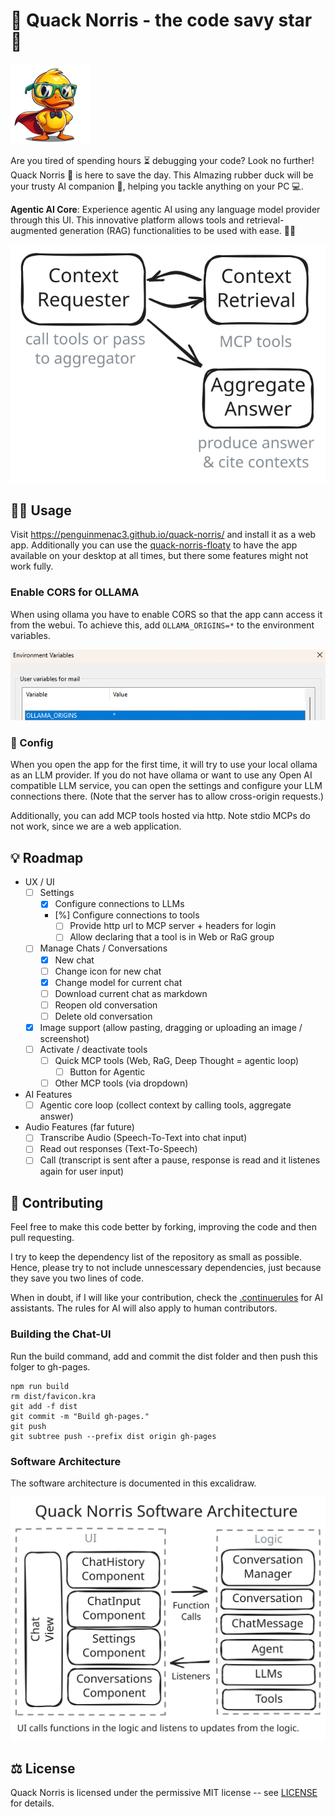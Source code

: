 # 🦆 Quack Norris - the code savy star 🌟 

![picture of quack norris](images/duck_low_res.png)

Are you tired of spending hours ⏳ debugging your code? Look no further! Quack Norris 🦆 is here to save the day. This AImazing rubber duck will be your trusty AI companion 🤖, helping you tackle anything on your PC 💻.

**Agentic AI Core**: Experience agentic AI using any language model provider through this UI. This innovative platform allows tools and retrieval-augmented generation (RAG) functionalities to be used with ease. 🤖💬

![agentic-core-visualization](./docs/agent.excalidraw.svg)

## 👨‍💻 Usage 

Visit https://penguinmenac3.github.io/quack-norris/ and install it as a web app.
Additionally you can use the [quack-norris-floaty](https://penguinmenac3.github.io/quack-norris-floaty/) to have the app available on your desktop at all times, but there some features might not work fully.

### Enable CORS for OLLAMA

When using ollama you have to enable CORS so that the app cann access it from the webui.
To achieve this, add `OLLAMA_ORIGINS=*` to the environment variables.

![Environment variables on windows](images/OllamaCORSConfig.png)

### 🎨 Config

When you open the app for the first time, it will try to use your local ollama as an LLM provider.
If you do not have ollama or want to use any Open AI compatible LLM service, you can open the settings and configure your LLM connections there. (Note that the server has to allow cross-origin requests.)

Additionally, you can add MCP tools hosted via http. Note stdio MCPs do not work, since we are a web application.


## 💡 Roadmap

- UX / UI
  * [ ] Settings
    - [X] Configure connections to LLMs
    - [%] Configure connections to tools
      * [ ] Provide http url to MCP server + headers for login
      * [ ] Allow declaring that a tool is in Web or RaG group
  * [ ] Manage Chats / Conversations
    - [X] New chat
    - [ ] Change icon for new chat
    - [X] Change model for current chat
    - [ ] Download current chat as markdown
    - [ ] Reopen old conversation
    - [ ] Delete old conversation
  * [X] Image support (allow pasting, dragging or uploading an image / screenshot)
  * [ ] Activate / deactivate tools
    - [ ] Quick MCP tools (Web, RaG, Deep Thought = agentic loop)
      * [ ] Button for Agentic
    - [ ] Other MCP tools (via dropdown)
- AI Features
  * [ ] Agentic core loop (collect context by calling tools, aggregate answer)
- Audio Features (far future)
  * [ ] Transcribe Audio (Speech-To-Text into chat input)
  * [ ] Read out responses (Text-To-Speech)
  * [ ] Call (transcript is sent after a pause, response is read and it listenes again for user input)

## 👥 Contributing

Feel free to make this code better by forking, improving the code and then pull requesting.

I try to keep the dependency list of the repository as small as possible.
Hence, please try to not include unnescessary dependencies, just because they save you two lines of code.

When in doubt, if I will like your contribution, check the [.continuerules](.continuerules) for AI assistants.
The rules for AI will also apply to human contributors.

### Building the Chat-UI

Run the build command, add and commit the dist folder and then push this folger to gh-pages.

```
npm run build
rm dist/favicon.kra
git add -f dist
git commit -m "Build gh-pages."
git push
git subtree push --prefix dist origin gh-pages
```

### Software Architecture

The software architecture is documented in this excalidraw.

![software-architecture](./docs/architecture.excalidraw.svg)

## ⚖️ License

Quack Norris is licensed under the permissive MIT license -- see [LICENSE](LICENSE) for details.
